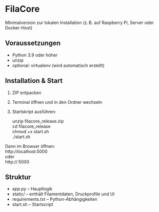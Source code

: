 # FilaCore

Minimalversion zur lokalen Installation (z. B. auf Raspberry Pi, Server oder Docker-Host)

## Voraussetzungen

- Python 3.9 oder höher
- unzip
- optional: virtualenv (wird automatisch erstellt)

## Installation & Start

1. ZIP entpacken
2. Terminal öffnen und in den Ordner wechseln
3. Startskript ausführen:

    unzip filacore_release.zip  
    cd filacore_release  
    chmod +x start.sh  
    ./start.sh  

Dann im Browser öffnen:  
http://localhost:5000  
oder  
http://<deine-ip>:5000

## Struktur

- app.py – Hauptlogik
- static/ – enthält Filamentdaten, Druckprofile und UI
- requirements.txt – Python-Abhängigkeiten
- start.sh – Startscript
